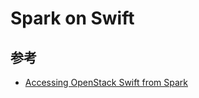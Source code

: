 # Spark on Swift

## 参考

* [Accessing OpenStack Swift from Spark](http://spark.apache.org/docs/latest/storage-openstack-swift.html)